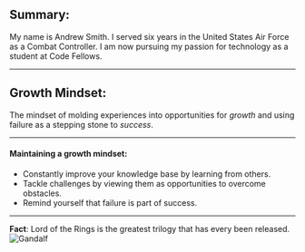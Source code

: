 ## Summary:

My name is Andrew Smith. I served six years in the United States Air Force as a Combat Controller. I am now pursuing my passion for technology as a student at Code Fellows. 

___

## Growth Mindset:

The mindset of molding experiences into opportunities for *growth* and using failure as a stepping stone to *success*. 

___

#### Maintaining a growth mindset: 

- Constantly improve your knowledge base by learning from others. 
- Tackle challenges by viewing them as opportunities to overcome obstacles. 
- Remind yourself that failure is part of success. 

___

**Fact**: Lord of the Rings is the greatest trilogy that has every been released. 
![Gandalf](https://cdn1.thr.com/sites/default/files/imagecache/landscape_928x523/2012/09/Gandalf_a_l.jpg#gandalf)
